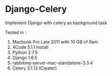 Django-Celery
=============

Implement Django with celery as background task

Tested in :

1. Macbook Pro Late 2011 with 10 GB of Ram
2. XCode 5.1.1 Install
3. Python 2.7.5
4. Django 1.6.5
5. rabbitmq-server-mac-standalone-3.3.4
6. Celery 3.1.13 (Cipater)
